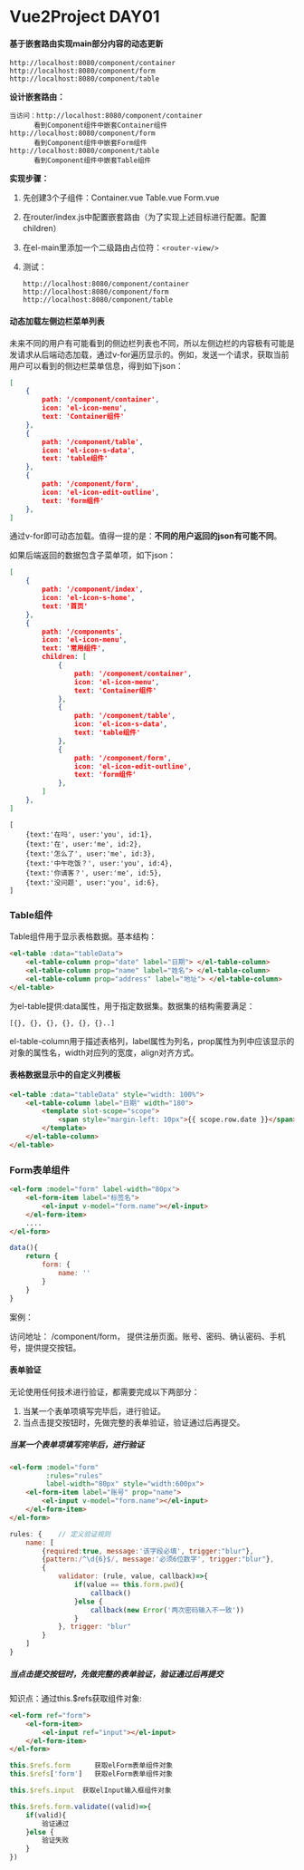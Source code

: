 # Vue2Project DAY01

#### 基于嵌套路由实现main部分内容的动态更新

```
http://localhost:8080/component/container
http://localhost:8080/component/form
http://localhost:8080/component/table
```

**设计嵌套路由：**

```
当访问：http://localhost:8080/component/container
      看到Component组件中嵌套Container组件
http://localhost:8080/component/form
      看到Component组件中嵌套Form组件
http://localhost:8080/component/table
      看到Component组件中嵌套Table组件
```

**实现步骤：**

1. 先创建3个子组件：Container.vue    Table.vue     Form.vue  

2. 在router/index.js中配置嵌套路由（为了实现上述目标进行配置。配置children）

3. 在el-main里添加一个二级路由占位符：`<router-view/>`

4. 测试：

   ```
   http://localhost:8080/component/container
   http://localhost:8080/component/form
   http://localhost:8080/component/table
   ```



#### 动态加载左侧边栏菜单列表

未来不同的用户有可能看到的侧边栏列表也不同，所以左侧边栏的内容极有可能是发请求从后端动态加载，通过v-for遍历显示的。例如，发送一个请求，获取当前用户可以看到的侧边栏菜单信息，得到如下json：

```json
[
    {
        path: '/component/container',
        icon: 'el-icon-menu',
        text: 'Container组件'
    },
    {
        path: '/component/table',
        icon: 'el-icon-s-data',
        text: 'table组件'
    },
    {
        path: '/component/form',
        icon: 'el-icon-edit-outline',
        text: 'form组件'
    },
]
```

通过v-for即可动态加载。值得一提的是：**不同的用户返回的json有可能不同**。

如果后端返回的数据包含子菜单项，如下json：

```json
[
    {
        path: '/component/index',
        icon: 'el-icon-s-home',
        text: '首页'
    },
    {
    	path: '/components',
        icon: 'el-icon-menu',
        text: '常用组件',
        children: [
            {
                path: '/component/container',
                icon: 'el-icon-menu',
                text: 'Container组件'
            },
            {
                path: '/component/table',
                icon: 'el-icon-s-data',
                text: 'table组件'
            },
            {
                path: '/component/form',
                icon: 'el-icon-edit-outline',
                text: 'form组件'
            },
        ]
    },
]
```

```
[
    {text:'在吗', user:'you', id:1},
    {text:'在', user:'me', id:2},
    {text:'怎么了', user:'me', id:3},
    {text:'中午吃饭？', user:'you', id:4},
    {text:'你请客？', user:'me', id:5},
    {text:'没问题', user:'you', id:6},
]
```



### Table组件

Table组件用于显示表格数据。基本结构：

```html
<el-table :data="tableData">
    <el-table-column prop="date" label="日期"> </el-table-column>
    <el-table-column prop="name" label="姓名"> </el-table-column>
    <el-table-column prop="address" label="地址"> </el-table-column>
</el-table>
```

为el-table提供:data属性，用于指定数据集。数据集的结构需要满足：

```
[{}, {}, {}, {}, {}, {}..]
```

el-table-column用于描述表格列，label属性为列名，prop属性为列中应该显示的对象的属性名，width对应列的宽度，align对齐方式。



#### 表格数据显示中的自定义列模板

```html
<el-table :data="tableData" style="width: 100%">
    <el-table-column label="日期" width="180">
        <template slot-scope="scope">
            <span style="margin-left: 10px">{{ scope.row.date }}</span>
        </template>
    </el-table-column>
</el-table>
```



### Form表单组件

```html
<el-form :model="form" label-width="80px">
	<el-form-item label="标签名">
    	<el-input v-model="form.name"></el-input>
    </el-form-item>
	....
</el-form>
```

```javascript
data(){
    return {
        form: {
            name: ''
        }
    }
}
```

案例：

访问地址： /component/form， 提供注册页面。账号、密码、确认密码、手机号，提供提交按钮。



#### 表单验证

无论使用任何技术进行验证，都需要完成以下两部分：

1. 当某一个表单项填写完毕后，进行验证。
2. 当点击提交按钮时，先做完整的表单验证，验证通过后再提交。



##### 当某一个表单项填写完毕后，进行验证

```html
<el-form :model="form" 
         :rules="rules"
         label-width="80px" style="width:600px">  
    <el-form-item label="账号" prop="name">
        <el-input v-model="form.name"></el-input>
    </el-form-item>
</el-form>
```

```javascript
rules: {    // 定义验证规则
    name: [
        {required:true, message:'该字段必填', trigger:"blur"},
        {pattern:/^\d{6}$/, message:'必须6位数字', trigger:"blur"},
        {
            validator: (rule, value, callback)=>{
                if(value == this.form.pwd){
                    callback()
                }else {
                    callback(new Error('两次密码输入不一致'))
                }
            }, trigger: "blur"
        }
    ]
}
```



##### 当点击提交按钮时，先做完整的表单验证，验证通过后再提交

知识点：通过this.$refs获取组件对象:

```html
<el-form ref="form">
	<el-form-item>
    	<el-input ref="input"></el-input>
    </el-form-item>
</el-form>
```

```javascript
this.$refs.form      获取elForm表单组件对象
this.$refs['form']   获取elForm表单组件对象

this.$refs.input  获取elInput输入框组件对象
```

```javascript
this.$refs.form.validate((valid)=>{
    if(valid){
        验证通过
    }else {
        验证失败
    }
})
```
























